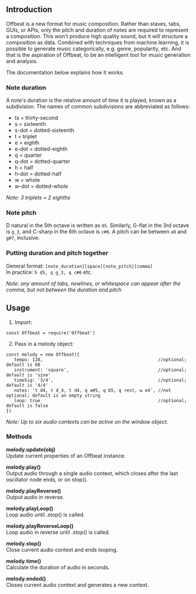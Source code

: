 ## Introduction  
Offbeat is a new format for music composition. Rather than staves, tabs, GUIs, or APIs, only the pitch and duration of notes are required to represent a composition. This won't produce high quality sound, but it will structure a composition as data. Combined with techniques from machine learning, it is possible to generate music categorically, e.g. genre, popularity, etc. And that is the aspiration of Offbeat, to be an intelligent tool for music generation and analysis.

The documentation below explains how it works.

### Note duration
A note's duration is the relative amount of time it is played, known as a subdivision. 
The names of common subdivisions are abbreviated as follows:

* ts = thirty-second  
* s = sixteenth  
* s-dot = dotted-sixteenth  
* t = triplet  
* e = eighth  
* e-dot = dotted-eighth    
* q = quarter  
* q-dot = dotted-quarter  
* h = half  
* h-dot = dotted-half   
* w = whole
* w-dot = dotted-whole   

_Note: 3 triplets = 2 eighths_

### Note pitch
D natural in the 5th octave is written as `d5`. Similarly, G-flat in the 3rd octave is `g_3`, 
and C-sharp in the 6th octave is `c#6`. A pitch can be between `a0` and `g#7`, inclusive.

### Putting duration and pitch together
General format: `[note_duration][space][note_pitch][comma]`   
In practice: `h d5, q g_3, q c#6` etc.

_Note: any amount of tabs, newlines, or whitespace can appear after the comma, but not between the duration and pitch_  

## Usage  
1) Import:
~~~
const Offbeat = require('Offbeat')
~~~
2) Pass in a melody object:  
~~~
const melody = new Offbeat({  
   tempo: 128,                                            //optional; default is 60
   instrument: 'square',                                  //optional; default is 'sine'
   timeSig: '3/4',                                        //optional; default is '4/4'
   notes: 't d4, t d_4, t d4, q a#5, q b5, q rest, w e4', //not optional; default is an empty string
   loop: true                                             //optional; default is false  
})
~~~
_Note: Up to six audio contexts can be active on the window object._

### Methods
__melody.update(obj)__  
Update current properties of an Offbeat instance.

__melody.play()__    
Output audio through a single audio context, which closes after the last oscillator node ends, or on stop().

__melody.playReverse()__  
Output audio in reverse.

__melody.playLoop()__  
Loop audio until .stop() is called.

__melody.playReverseLoop()__  
Loop audio in reverse until .stop() is called.

__melody.stop()__  
Close current audio context and ends looping.

__melody.time()__  
Calculate the duration of audio in seconds.

__melody.ended()__  
Closes current audio context and generates a new context.




